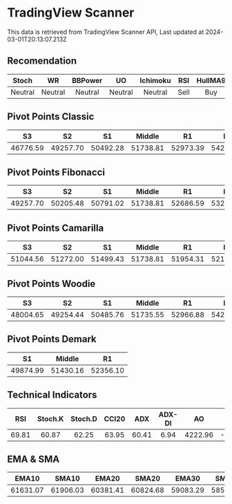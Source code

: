 # TradingView Scanner
This data is retrieved from TradingView Scanner API, Last updated at 2024-03-01T20:13:07.213Z

## Recomendation
| Stoch | WR | BBPower | UO | Ichimoku | RSI | HullMA9 |
| :---: | :---: | :---: | :---: | :---: | :---: | :---: |
| Neutral | Neutral | Neutral | Neutral | Neutral | Sell | Buy |

## Pivot Points Classic
| S3 | S2 | S1 | Middle | R1 | R2 | R3 |
| :---: | :---: | :---: | :---: | :---: | :---: | :---: |
| 46776.59 | 49257.70 | 50492.28 | 51738.81 | 52973.39 | 54219.92 | 56701.03 |

## Pivot Points Fibonacci
| S3 | S2 | S1 | Middle | R1 | R2 | R3 |
| :---: | :---: | :---: | :---: | :---: | :---: | :---: |
| 49257.70 | 50205.48 | 50791.02 | 51738.81 | 52686.59 | 53272.13 | 54219.92 |

## Pivot Points Camarilla
| S3 | S2 | S1 | Middle | R1 | R2 | R3 |
| :---: | :---: | :---: | :---: | :---: | :---: | :---: |
| 51044.56 | 51272.00 | 51499.43 | 51738.81 | 51954.31 | 52181.74 | 52409.18 |

## Pivot Points Woodie
| S3 | S2 | S1 | Middle | R1 | R2 | R3 |
| :---: | :---: | :---: | :---: | :---: | :---: | :---: |
| 48004.65 | 49254.44 | 50485.76 | 51735.55 | 52966.88 | 54216.66 | 55447.99 |

## Pivot Points Demark
| S1 | Middle | R1 |
| :---: | :---: | :---: |
| 49874.99 | 51430.16 | 52356.10 |

## Technical Indicators
| RSI | Stoch.K | Stoch.D | CCI20 | ADX | ADX-DI | AO | Mom | MACD | MACD | W.R | HullMA9 |
| :---: | :---: | :---: | :---: | :---: | :---: | :---: | :---: | :---: | :---: | :---: | :---: |
| 69.81 | 60.87 | 62.25 | 63.95 | 60.41 | 6.94 | 4222.96 | -460.04 | 1850.04 | 2086.97 | -35.98 | 62007.94 |

## EMA & SMA
| EMA10 | SMA10 | EMA20 | SMA20 | EMA30 | SMA30 | EMA50 | SMA50 | EMA100 | SMA100 | EMA200 | SMA200 |
| :---: | :---: | :---: | :---: | :---: | :---: | :---: | :---: | :---: | :---: | :---: | :---: |
| 61631.07 | 61906.03 | 60381.41 | 60824.68 | 59083.29 | 58579.73 | 57144.54 | 55662.37 | 54185.71 | 53749.73 | 50786.57 | 49258.73 |